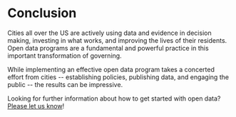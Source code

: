# Conclusion

Cities all over the US are actively using data and evidence in decision making, investing in what works, and improving the lives of their residents. Open data programs are a fundamental and powerful practice in this important transformation of governing.
 
While implementing an effective open data program takes a concerted effort from cities -- establishing policies, publishing data, and engaging the public -- the results can be impressive. 

Looking for further information about how to get started with open data? [Please let us know](mailto:centerforgov@gmail.com)!